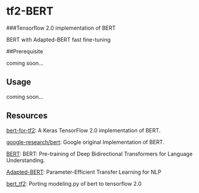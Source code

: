 # tf2-BERT
###Tensorflow 2.0 implementation of BERT

BERT with Adapted-BERT fast fine-tuning

##Prerequisite

coming soon...

## Usage

coming soon...

## Resources

[bert-for-tf2](https://github.com/kpe/bert-for-tf2): A Keras TensorFlow 2.0 implementation of BERT.

[google-research/bert](https://github.com/google-research/bert): Google original Implementation of BERT.

[BERT](https://arxiv.org/abs/1810.04805): BERT: Pre-training of Deep Bidirectional Transformers for Language Understanding.

[Adapted-BERT](https://arxiv.org/pdf/1902.00751): Parameter-Efficient Transfer Learning for NLP

[bert_tf2](https://github.com/u10000129/bert_tf2): Porting modeling.py of bert to tensorflow 2.0


